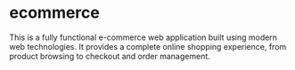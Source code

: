 # ecommerce
 This is a fully functional e-commerce web application built using modern web technologies. It provides a complete online shopping experience, from product browsing to checkout and order management.
